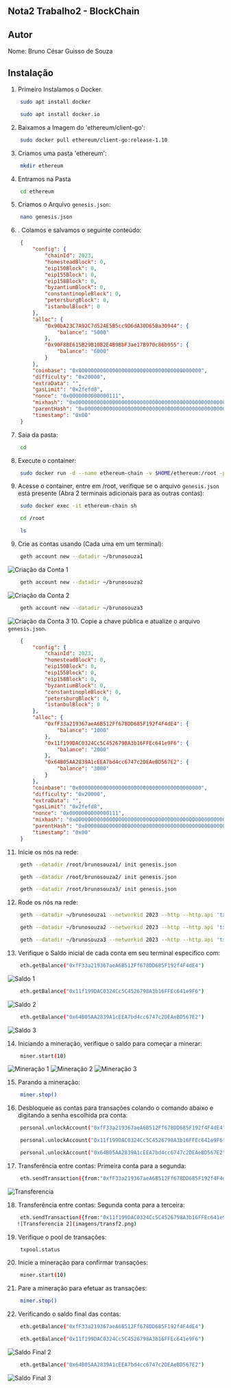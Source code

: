 ## Nota2 Trabalho2 - BlockChain

## Autor
Nome: Bruno César Guisso de Souza

## Instalação
1. Primeiro Instalamos o Docker.
```bash
    sudo apt install docker
```
    
```bash
    sudo apt install docker.io
```
    
2. Baixamos a Imagem do 'ethereum/client-go':
```bash
    sudo docker pull ethereum/client-go:release-1.10
```

3. Criamos uma pasta 'ethereum':
```bash
    mkdir ethereum
```
    
4. Entramos na Pasta
```bash
    cd ethereum
```
    
5. Criamos o Arquivo `genesis.json`:
```bash
    nano genesis.json
```

6. . Colamos e salvamos o seguinte conteúdo:
```json
    {
        "config": {
            "chainId": 2023,
            "homesteadBlock": 0,
            "eip150Block": 0,
            "eip155Block": 0,
            "eip158Block": 0,
            "byzantiumBlock": 0,
            "constantinopleBlock": 0,
            "petersburgBlock": 0,
            "istanbulBlock": 0
        },
        "alloc": {
            "0x90bA23C7A92C7d524E5B5cc9D6dA30D65Ba30944": {
                "balance": "5000"
            },
            "0x90F8BE615B29B10B2E4B9BbF3ae17B970c86b955": {
                "balance": "6000"
            }
        },
        "coinbase": "0x0000000000000000000000000000000000000000",
        "difficulty": "0x20000",
        "extraData": "",
        "gasLimit": "0x2fefd8",
        "nonce": "0x0000000000000111",
        "mixhash": "0x0000000000000000000000000000000000000000000000000000000000000000",
        "parentHash": "0x0000000000000000000000000000000000000000000000000000000000000000",
        "timestamp": "0x00"
    }
```
    
7. Saia da pasta:
```bash
    cd
```

8. Execute o container:
```bash
    sudo docker run -d --name ethereum-chain -v $HOME/ethereum:/root -p 8545:8545 -p 8544:8544 -p 30301:30301 -p 30310:30310 -p 30320:30320 -p 30330:30330 -it --entrypoint=/bin/sh ethereum/client-go:release-1.10
```

9. Acesse o container, entre em /root, verifique se o arquivo `genesis.json` está presente (Abra 2 terminais adicionais para as outras contas):
```bash
    sudo docker exec -it ethereum-chain sh
```
    
```bash
    cd /root
```
    
```bash
    ls
```

9. Crie as contas usando (Cada uma em um terminal):
```bash
    geth account new --datadir ~/brunosouza1
```
   ![Criação da Conta 1](imagens/conta.png) 
```bash
    geth account new --datadir ~/brunosouza2
```
   ![Criação da Conta 2](imagens/conta2.png)
```bash
    geth account new --datadir ~/brunosouza3
```
   ![Criação da Conta 3](imagens/conta3.png)
10. Copie a chave pública e atualize o arquivo `genesis.json`.

```json
    {
        "config": {
            "chainId": 2023,
            "homesteadBlock": 0,
            "eip150Block": 0,
            "eip155Block": 0,
            "eip158Block": 0,
            "byzantiumBlock": 0,
            "constantinopleBlock": 0,
            "petersburgBlock": 0,
            "istanbulBlock": 0
        },
        "alloc": {
            "0xfF33a219367aeA6B512Ff678DD685F192f4F4dE4": {
                "balance": "1000"
            },
            "0x11f199DAC0324Cc5C4526798A3b16FFEc641e9F6": {
                "balance": "2000"
            },
            "0x64B05AA2839A1cEEA7bd4cc6747c2DEAeBD567E2": {
                "balance": "3000"
            }
        },
        "coinbase": "0x0000000000000000000000000000000000000000",
        "difficulty": "0x20000",
        "extraData": "",
        "gasLimit": "0x2fefd8",
        "nonce": "0x0000000000000111",
        "mixhash": "0x0000000000000000000000000000000000000000000000000000000000000000",
        "parentHash": "0x0000000000000000000000000000000000000000000000000000000000000000",
        "timestamp": "0x00"
    }
```

11. Inicie os nós na rede:
```bash
    geth --datadir /root/brunosouza1/ init genesis.json
```
    
```bash
    geth --datadir /root/brunosouza2/ init genesis.json
```
    
```bash
    geth --datadir /root/brunosouza3/ init genesis.json
```

12. Rode os nós na rede:
```bash
    geth --datadir ~/brunosouza1 --networkid 2023 --http --http.api 'txpool,eth,net,web3,personal,admin,miner' --http.corsdomain '*' --authrpc.port 8547 --allow-insecure-unlock console
```

```bash
    geth --datadir ~/brunosouza2 --networkid 2023 --http --http.api 'txpool,eth,net,web3,personal,admin,miner' --http.corsdomain '*' --authrpc.port 8546 --port 30302 --http.port 8544 --allow-insecure-unlock console
```

```bash
    geth --datadir ~/brunosouza3 --networkid 2023 --http --http.api 'txpool,eth,net,web3,personal,admin,miner' --http.corsdomain '*' --authrpc.port 8548 --port 30500 --http.port 30501 --allow-insecure-unlock console
```

13. Verifique o Saldo inicial de cada conta em seu terminal especifico com:
```bash
    eth.getBalance("0xfF33a219367aeA6B512Ff678DD685F192f4F4dE4")
```
   ![Saldo 1](imagens/saldo.png) 
```bash
    eth.getBalance("0x11f199DAC0324Cc5C4526798A3b16FFEc641e9F6")
```
   ![Saldo 2](imagens/saldo2.png)  
```bash
    eth.getBalance("0x64B05AA2839A1cEEA7bd4cc6747c2DEAeBD567E2")
```
   ![Saldo 3](imagens/saldo3.png) 
 
14. Iniciando a mineração, verifique o saldo para começar a minerar:
```bash
    miner.start(10)
```
   ![Mineração 1](imagens/minera1.png)
   ![Mineração 2](imagens/minera2.png)
   ![Mineração 3](imagens/minera3.png)

15. Parando a mineração:
```bash
    miner.stop()
```

16. Desbloqueie as contas para transações colando o comando abaixo e digitando a senha escolhida pra conta:
```bash
    personal.unlockAccount("0xfF33a219367aeA6B512Ff678DD685F192f4F4dE4")
```
    
```bash
    personal.unlockAccount("0x11f199DAC0324Cc5C4526798A3b16FFEc641e9F6")
```
    
```bash
    personal.unlockAccount("0x64B05AA2839A1cEEA7bd4cc6747c2DEAeBD567E2")
```

17. Transferência entre contas: Primeira conta para a segunda:
```bash
    eth.sendTransaction({from:"0xfF33a219367aeA6B512Ff678DD685F192f4F4dE4", to:"0x11f199DAC0324Cc5C4526798A3b16FFEc641e9F6", value:111, gas:21000})
```
   ![Transferencia](imagens/transf1.png)

18. Transferência entre contas: Segunda conta para a terceira:
```bash
    eth.sendTransaction({from:"0x11f199DAC0324Cc5C4526798A3b16FFEc641e9F6", to:"0x64B05AA2839A1cEEA7bd4cc6747c2DEAeBD567E2", value:222, gas:21000})
   ![Transferencia 2](imagens/transf2.png)
```

19. Verifique o pool de transações:
```bash
    txpool.status
```

20. Inicie a mineração para confirmar transações:
```bash
    miner.start(10)
```

21. Pare a mineração para efetuar as transações:
```bash
    miner.stop()
```

22. Verificando o saldo final das contas:
```bash
    eth.getBalance("0xfF33a219367aeA6B512Ff678DD685F192f4F4dE4")
```
    
```bash
    eth.getBalance("0x11f199DAC0324Cc5C4526798A3b16FFEc641e9F6")
```
   ![Saldo Final 2](imagens/final2.png)
```bash
    eth.getBalance("0x64B05AA2839A1cEEA7bd4cc6747c2DEAeBD567E2")
```
   ![Saldo Final 3](imagens/final3.png)
